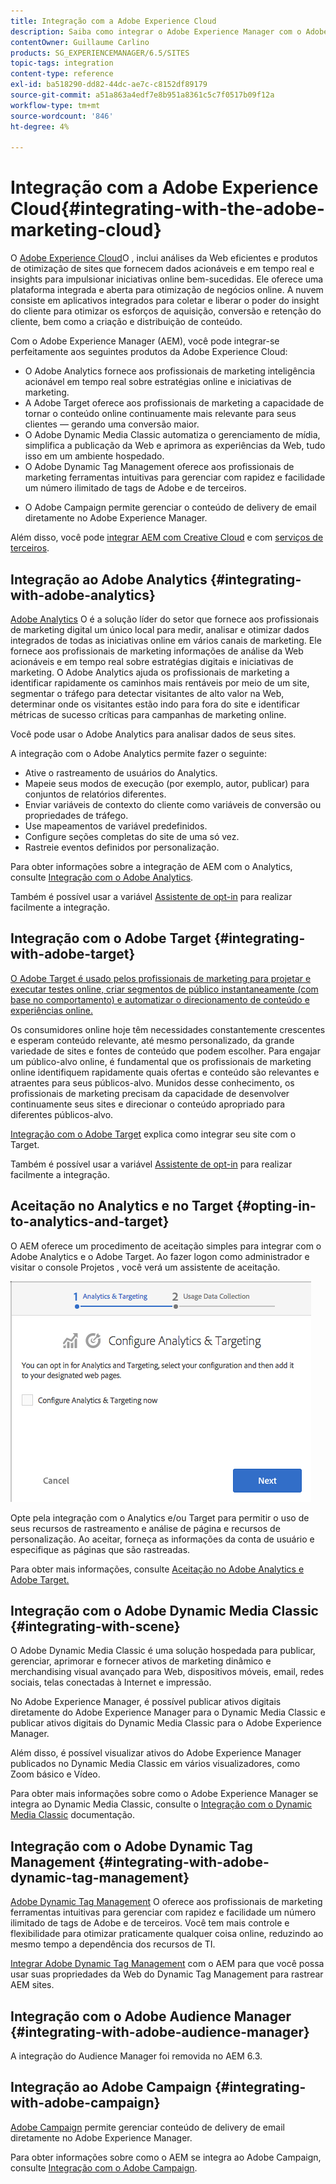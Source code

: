 ```yaml
---
title: Integração com a Adobe Experience Cloud
description: Saiba como integrar o Adobe Experience Manager com o Adobe Experience Cloud.
contentOwner: Guillaume Carlino
products: SG_EXPERIENCEMANAGER/6.5/SITES
topic-tags: integration
content-type: reference
exl-id: ba518290-dd82-44dc-ae7c-c8152df89179
source-git-commit: a51a863a4edf7e8b951a8361c5c7f0517b09f12a
workflow-type: tm+mt
source-wordcount: '846'
ht-degree: 4%

---
```


# Integração com a Adobe Experience Cloud{#integrating-with-the-adobe-marketing-cloud}

O [Adobe Experience Cloud](https://business.adobe.com/products/marketing-cloud/main.html)O , inclui análises da Web eficientes e produtos de otimização de sites que fornecem dados acionáveis e em tempo real e insights para impulsionar iniciativas online bem-sucedidas. Ele oferece uma plataforma integrada e aberta para otimização de negócios online. A nuvem consiste em aplicativos integrados para coletar e liberar o poder do insight do cliente para otimizar os esforços de aquisição, conversão e retenção do cliente, bem como a criação e distribuição de conteúdo.

Com o Adobe Experience Manager (AEM), você pode integrar-se perfeitamente aos seguintes produtos da Adobe Experience Cloud:

* O Adobe Analytics fornece aos profissionais de marketing inteligência acionável em tempo real sobre estratégias online e iniciativas de marketing.
* A Adobe Target oferece aos profissionais de marketing a capacidade de tornar o conteúdo online continuamente mais relevante para seus clientes — gerando uma conversão maior.
* O Adobe Dynamic Media Classic automatiza o gerenciamento de mídia, simplifica a publicação da Web e aprimora as experiências da Web, tudo isso em um ambiente hospedado.
* O Adobe Dynamic Tag Management oferece aos profissionais de marketing ferramentas intuitivas para gerenciar com rapidez e facilidade um número ilimitado de tags de Adobe e de terceiros.
<!-- Search&Promote is end of life as of September 1, 2022 * Adobe Search&Promote gives marketers the ability to control and optimize the search results on their sites. -->
* O Adobe Campaign permite gerenciar o conteúdo de delivery de email diretamente no Adobe Experience Manager.

Além disso, você pode [integrar AEM com Creative Cloud](/help/assets/aem-cc-integration-best-practices.md) e com [serviços de terceiros](/help/sites-administering/third-party-services.md).

## Integração ao Adobe Analytics {#integrating-with-adobe-analytics}

[Adobe Analytics](https://business.adobe.com/products/analytics/adobe-analytics.html) O é a solução líder do setor que fornece aos profissionais de marketing digital um único local para medir, analisar e otimizar dados integrados de todas as iniciativas online em vários canais de marketing. Ele fornece aos profissionais de marketing informações de análise da Web acionáveis e em tempo real sobre estratégias digitais e iniciativas de marketing. O Adobe Analytics ajuda os profissionais de marketing a identificar rapidamente os caminhos mais rentáveis por meio de um site, segmentar o tráfego para detectar visitantes de alto valor na Web, determinar onde os visitantes estão indo para fora do site e identificar métricas de sucesso críticas para campanhas de marketing online.

Você pode usar o Adobe Analytics para analisar dados de seus sites.

A integração com o Adobe Analytics permite fazer o seguinte:

* Ative o rastreamento de usuários do Analytics.
* Mapeie seus modos de execução (por exemplo, autor, publicar) para conjuntos de relatórios diferentes.
* Enviar variáveis de contexto do cliente como variáveis de conversão ou propriedades de tráfego.
* Use mapeamentos de variável predefinidos.
* Configure seções completas do site de uma só vez.
* Rastreie eventos definidos por personalização.

Para obter informações sobre a integração de AEM com o Analytics, consulte [Integração com o Adobe Analytics](/help/sites-administering/adobeanalytics.md).

Também é possível usar a variável [Assistente de opt-in](/help/sites-administering/opt-in.md) para realizar facilmente a integração.

## Integração com o Adobe Target {#integrating-with-adobe-target}

[O Adobe Target é usado pelos profissionais de marketing para projetar e executar testes online, criar segmentos de público instantaneamente (com base no comportamento) e automatizar o direcionamento de conteúdo e experiências online.](https://business.adobe.com/products/target/adobe-target.html)

Os consumidores online hoje têm necessidades constantemente crescentes e esperam conteúdo relevante, até mesmo personalizado, da grande variedade de sites e fontes de conteúdo que podem escolher. Para engajar um público-alvo online, é fundamental que os profissionais de marketing online identifiquem rapidamente quais ofertas e conteúdo são relevantes e atraentes para seus públicos-alvo. Munidos desse conhecimento, os profissionais de marketing precisam da capacidade de desenvolver continuamente seus sites e direcionar o conteúdo apropriado para diferentes públicos-alvo.

[Integração com o Adobe Target](/help/sites-administering/target.md) explica como integrar seu site com o Target.

Também é possível usar a variável [Assistente de opt-in](/help/sites-administering/opt-in.md) para realizar facilmente a integração.

## Aceitação no Analytics e no Target {#opting-in-to-analytics-and-target}

O AEM oferece um procedimento de aceitação simples para integrar com o Adobe Analytics e o Adobe Target. Ao fazer logon como administrador e visitar o console Projetos , você verá um assistente de aceitação.

![chlimage_1-107](assets/chlimage_1-107a.png)

Opte pela integração com o Analytics e/ou Target para permitir o uso de seus recursos de rastreamento e análise de página e recursos de personalização. Ao aceitar, forneça as informações da conta de usuário e especifique as páginas que são rastreadas.

Para obter mais informações, consulte [Aceitação no Adobe Analytics e Adobe Target.](/help/sites-administering/opt-in.md)

## Integração com o Adobe Dynamic Media Classic {#integrating-with-scene}

O Adobe Dynamic Media Classic é uma solução hospedada para publicar, gerenciar, aprimorar e fornecer ativos de marketing dinâmico e merchandising visual avançado para Web, dispositivos móveis, email, redes sociais, telas conectadas à Internet e impressão.

No Adobe Experience Manager, é possível publicar ativos digitais diretamente do Adobe Experience Manager para o Dynamic Media Classic e publicar ativos digitais do Dynamic Media Classic para o Adobe Experience Manager.

Além disso, é possível visualizar ativos do Adobe Experience Manager publicados no Dynamic Media Classic em vários visualizadores, como Zoom básico e Vídeo.

Para obter mais informações sobre como o Adobe Experience Manager se integra ao Dynamic Media Classic, consulte o [Integração com o Dynamic Media Classic](/help/sites-administering/scene7.md) documentação.

## Integração com o Adobe Dynamic Tag Management {#integrating-with-adobe-dynamic-tag-management}

[Adobe Dynamic Tag Management](https://business.adobe.com/products/experience-platform/adobe-experience-platform.html) O oferece aos profissionais de marketing ferramentas intuitivas para gerenciar com rapidez e facilidade um número ilimitado de tags de Adobe e de terceiros. Você tem mais controle e flexibilidade para otimizar praticamente qualquer coisa online, reduzindo ao mesmo tempo a dependência dos recursos de TI.

[Integrar Adobe Dynamic Tag Management](/help/sites-administering/dtm.md) com o AEM para que você possa usar suas propriedades da Web do Dynamic Tag Management para rastrear AEM sites.

## Integração com o Adobe Audience Manager {#integrating-with-adobe-audience-manager}

A integração do Audience Manager foi removida no AEM 6.3.

<!-- Search&Promote is end of life as of September 1, 2022 ## Integrating with Search&Promote {#integrating-with-search-promote} -->

<!-- Search&Promote is end of life as of September 1, 2022 Adobe Search&Promote enables marketers to optimizehow visitors browse, find, compare, and select relevant products and content on web and mobile sites. Businesses can easily promote priority items based on business objectives and visitor intent, as well as automate merchandising and promotions activity via KPI-based triggers or metrics. -->

<!-- Search&Promote is end of life as of September 1, 2022 Adobe Search&Promote is a reliable and scalable hosted site search application, capable of scaling to millions of pages or products, for heavily visited online businesses ranging from retail to news sites. It offers unprecedented levels of marketer control and metrics-based relevance. -->

<!-- Search&Promote is end of life as of September 1, 2022 For information about integrating AEM and Search&Promote, see [Integrating with Adobe Search&Promote](/help/sites-administering/search-and-promote.md). -->

## Integração ao Adobe Campaign {#integrating-with-adobe-campaign}

[Adobe Campaign](https://business.adobe.com/products/campaign/adobe-campaign.html) permite gerenciar conteúdo de delivery de email diretamente no Adobe Experience Manager.

Para obter informações sobre como o AEM se integra ao Adobe Campaign, consulte [Integração com o Adobe Campaign](/help/sites-administering/campaignstandard.md).